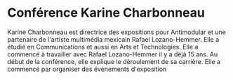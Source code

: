 # Conférence Karine Charbonneau 

Karine Charbonneau est directrice des expositions pour Antimodular et une partenaire de l'artiste multimédia mexicain Rafael Lozano-Hemmer. Elle a étudié en  Communications et aussi en Arts et Technologies. Elle a commencé à travailler avec Rafael Lozano-Hemmer il y a déjà 15 ans. Au début de la conférence, elle explique le déroulement de sa carrière. Elle a commencé par organiser des événements d'exposition 
